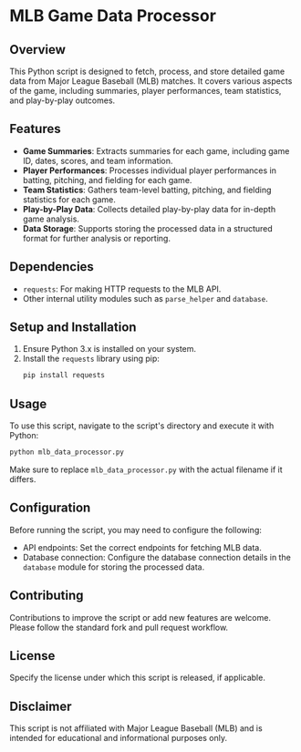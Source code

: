 
# MLB Game Data Processor

## Overview
This Python script is designed to fetch, process, and store detailed game data from Major League Baseball (MLB) matches. It covers various aspects of the game, including summaries, player performances, team statistics, and play-by-play outcomes.

## Features
- **Game Summaries**: Extracts summaries for each game, including game ID, dates, scores, and team information.
- **Player Performances**: Processes individual player performances in batting, pitching, and fielding for each game.
- **Team Statistics**: Gathers team-level batting, pitching, and fielding statistics for each game.
- **Play-by-Play Data**: Collects detailed play-by-play data for in-depth game analysis.
- **Data Storage**: Supports storing the processed data in a structured format for further analysis or reporting.

## Dependencies
- `requests`: For making HTTP requests to the MLB API.
- Other internal utility modules such as `parse_helper` and `database`.

## Setup and Installation
1. Ensure Python 3.x is installed on your system.
2. Install the `requests` library using pip:
   ```bash
   pip install requests
   ```

## Usage
To use this script, navigate to the script's directory and execute it with Python:

```bash
python mlb_data_processor.py
```

Make sure to replace `mlb_data_processor.py` with the  actual filename if it differs.

## Configuration
Before running the script, you may need to configure the following:
- API endpoints: Set the correct endpoints for fetching MLB data.
- Database connection: Configure the database connection details in the `database` module for storing the processed data.

## Contributing
Contributions to improve the script or add new features are welcome. Please follow the standard fork and pull request workflow.

## License
Specify the license under which this script is released, if applicable.

## Disclaimer
This script is not affiliated with Major League Baseball (MLB) and is intended for educational and informational purposes only.

